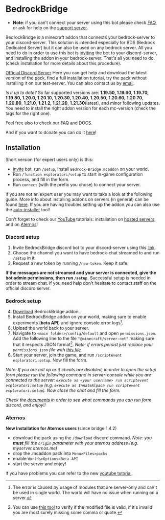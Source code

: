 # BedrockBridge
* **Note**: if you can't connect your server using this bot please check [FAQ](FAQ.md), or ask for help on the [support server](https://discord.gg/A2SDjxQshJ).


BedrockBridge is a minecraft addon that connects your bedrock-server to your discord-server. This solution is intended especially for BDS (Bedrock Dedicated Server) but it can also be used on any bedrock server. All you need to do in order to use this bot is [inviting](https://discord.com/api/oauth2/authorize?client_id=1041838898843762769&permissions=2684357632&scope=bot%20applications.commands) the bot to your discord-server, and installing the addon in your bedrock-server. That's all you need to do. (check installation for more details about this procedure).

[Official Discord Server](https://discord.gg/A2SDjxQshJ)
Here you can get help and download the latest version of the pack, find a full installation tutorial, try the pack without installing it on our test-server. 
You can also contact us by [email](mailto:development@esploratorismp.space).

*Is it up to date?* So far supported versions are: **1.19.50, 1.19.60, 1.19.70, 1.19.80, 1.20.0, 1.20.10, 1.20.30, 1.20.40**, **1.20.50**, **1.20.60**, **1.20.70**, **1.20.80**, **1.21.0**, **1.21.2**, **1.21.20**,  **1.21.30**(latest), and minor following updates. You need to install the right addon version for each mc-version (check the tags for the right one).


Feel free also to check our [FAQ](FAQ.md) and [DOCS](DOCS.MD).

And if you want to donate you can do it [here](https://gofund.me/bdd174c3)!
## Installation
Short version (for expert users only) is this: 
* [invite](https://discord.com/api/oauth2/authorize?client_id=1041838898843762769&permissions=2684357632&scope=bot%20applications.commands) bot, run `/setup`, install `Bedrock-Bridge.mcaddon` on your world. 
* Run `/function esploratori/setup` to start in-game configuration process, and fill in the form. 
* Run `connect` (with the prefix you chose) to connect your server.

If you are not an expert user you may want to take a look at the following guide. More info about installing addons on servers (in general) can be found [here](https://learn.microsoft.com/en-us/minecraft/creator/documents/scriptingservers). If you are having troubles setting up the addon you can also use the [auto-installer](https://bedrockbridge.esploratori.space/auto-installer.html) tool!

Don't forget to check our [YouTube](https://www.youtube.com/@Esploratori-Development/featured) tutorials: installation on [hosted servers](https://youtu.be/1NTrhmW43eE), and on [Aternos](https://youtu.be/fcM9pY2JhMw)!
### Discord setup
1. Invite BedrockBridge discord bot to your discord-server using this [link](https://discord.com/api/oauth2/authorize?client_id=1041838898843762769&permissions=2684357632&scope=bot%20applications.commands).
2. Choose the channel you want to have bedrock-chat streamed to and run `/setup` in it.
3. Request a new token by running `/new-token`. Keep it safe.

**If the messages are not streamed and your server is connected, give the bot admin permissions, then run `/setup`.** Successful setup is needed in order to stream chat. If you need help don't hesitate to contact staff on the official discord server.
### Bedrock setup
4. [Download](https://raw.githubusercontent.com/InnateAlpaca/BedrockBridge/main/Bedrock-Bridge.mcaddon) BedrockBridge addon.
5. Install BedrockBridge addon on your world, making sure to enable experiments (**beta API**) and ignore console error logs[^1].
6. Upload the world back to your server.
7. Navigate to `<main folder>/config/default` and open `permissions.json`. Add the following line to the file `"@minecraft/server-net"` making sure that it respects JSON format[^2]. *Note: if errors persist just replace your `permissions.json` file with [this file](https://github.com/InnateAlpaca/BedrockBridge/blob/main/BedrockBridg_Serverpack/config/default/permissions.json).*
8. Start your server, join the game, and run `/scriptevent esploratori:setup`. Now fill the form. 

*Note: If you are not op or if cheats are disabled, in order to open the setup form please run the following command in server-console while you are connected to the server: `execute as <your username> run scriptevent esploratori:setup` (e.g. `execute as InnateAlpaca run scriptevent esploratori:setup`). Now close the chat and fill the form.*
[^1]: The error is caused by usage of modules that are server-only and can't be used in single world. The world will have no issue when running on a server.
[^2]: You can use [this tool](https://jsonchecker.com/) to verify if the modified file is valid, if it's invalid you are most surely missing some comma or quote.

*Check the [documents](DOCS.MD) in order to see what commands you can run form discord, and enjoy!!*

### Aternos
**New Installation for Aternos users** (since bridge 1.4.2)
* download the pack using the `/download` discord command. *Note: you **must** fill the `origin` parameter with your aternos address (e.g. myserver.aternos.me)*
* drop the .mcaddon pack into `Menu>Files>packs`
* enable `Worlds>Options>Beta API`
* start the server and enjoy!

If you have problems you can refer to the new [youtube tutorial](https://www.youtube.com/watch?v=fcM9pY2JhMw).
